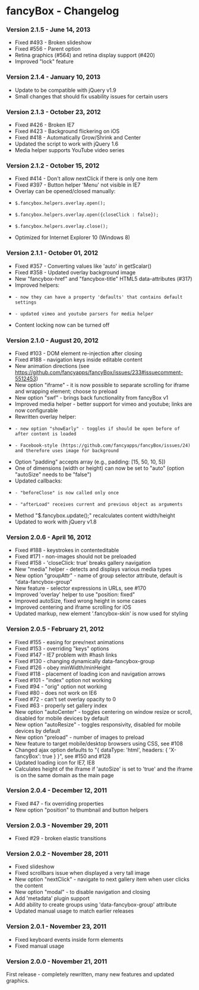 fancyBox - Changelog=========### Version 2.1.5 - June 14, 2013* Fixed #493 - Broken slideshow* Fixed #556 - Parent option* Retina graphics (#564) and retina display support (#420)* Improved "lock" feature### Version 2.1.4 - January 10, 2013* Update to be compatible with jQuery v1.9* Small changes that should fix usability issues for certain users### Version 2.1.3 - October 23, 2012* Fixed #426 - Broken IE7* Fixed #423 - Background flickering on iOS* Fixed #418 - Automatically Grow/Shrink and Center* Updated the script to work with jQuery 1.6* Media helper supports YouTube video series### Version 2.1.2 - October 15, 2012* Fixed #414 - Don't allow nextClick if there is only one item* Fixed #397 - Button helper 'Menu' not visible in IE7* Overlay can be opened/closed manually:*     $.fancybox.helpers.overlay.open();*     $.fancybox.helpers.overlay.open({closeClick : false});*     $.fancybox.helpers.overlay.close();* Optimized for Internet Explorer 10 (Windows 8)### Version 2.1.1 - October 01, 2012* Fixed #357 - Converting values like 'auto' in getScalar()* Fixed #358 - Updated overlay background image* New "fancybox-href" and "fancybox-title" HTML5 data-attributes (#317)* Improved helpers:*     - now they can have a property 'defaults' that contains default settings*     - updated vimeo and youtube parsers for media helper* Content locking now can be turned off### Version 2.1.0 - August 20, 2012* Fixed #103 - DOM element re-injection after closing* Fixed #188 - navigation keys inside editable content* New animation directions (see https://github.com/fancyapps/fancyBox/issues/233#issuecomment-5512453)* New option "iframe" - it is now possible to separate scrolling for iframe and wrapping element; choose to preload* New option "swf" - brings back functionality from fancyBox v1* Improved media helper - better support for vimeo and youtube; links are now configurable* Rewritten overlay helper:*     - new option "showEarly" - toggles if should be open before of after content is loaded*     - Facebook-style (https://github.com/fancyapps/fancyBox/issues/24) and therefore uses image for background* Option "padding" accepts array (e.g., padding: [15, 50, 10, 5])* One of dimensions (width or height) can now be set to "auto" (option "autoSize" needs to be "false")* Updated callbacks:*     - "beforeClose" is now called only once*     - "afterLoad" receives current and previous object as arguments* Method "$.fancybox.update();" recalculates content width/height* Updated to work with jQuery v1.8### Version 2.0.6 - April 16, 2012* Fixed #188 - keystrokes in contenteditable* Fixed #171 - non-images should not be preloaded* Fixed #158 - 'closeClick: true' breaks gallery navigation* New "media" helper - detects and displays various media types* New option "groupAttr" - name of group selector attribute, default is "data-fancybox-group"* New feature - selector expressions in URLs, see #170* Improved 'overlay' helper to use "position: fixed"* Improved autoSize, fixed wrong height in some cases* Improved centering and iframe scrolling for iOS* Updated markup, new element '.fancybox-skin' is now used for styling### Version 2.0.5 - February 21, 2012* Fixed #155 - easing for prev/next animations* Fixed #153 - overriding "keys" options* Fixed #147 - IE7 problem with #hash links* Fixed #130 - changing dynamically data-fancybox-group* Fixed #126 - obey minWidth/minHeight* Fixed #118 - placement of loading icon and navigation arrows* Fixed #101 - "index" option not working* Fixed #94 - "orig" option not working* Fixed #80 - does not work on IE6* Fixed #72 - can't set overlay opacity to 0* Fixed #63 - properly set gallery index* New option "autoCenter" - toggles centering on window resize or scroll, disabled for mobile devices by default* New option "autoResize" - toggles responsivity, disabled for mobile devices by default* New option "preload" - number of images to preload* New feature to target mobile/desktop browsers using CSS, see #108* Changed ajax option defaults to "{ dataType: 'html', headers: { 'X-fancyBox': true } }", see #150 and #128* Updated loading icon for IE7, IE8* Calculates height of the iframe if 'autoSize' is set to 'true' and the iframe is on the same domain as the main page### Version 2.0.4 - December 12, 2011* Fixed #47 - fix overriding properties* New option "position" to thumbnail and button helpers### Version 2.0.3 - November 29, 2011* Fixed #29 - broken elastic transitions### Version 2.0.2 - November 28, 2011* Fixed slideshow* Fixed scrollbars issue when displayed a very tall image* New option "nextClick" - navigate to next gallery item when user clicks the content* New option "modal" - to disable navigation and closing* Add 'metadata' plugin support* Add ability to create groups using 'data-fancybox-group' attribute* Updated manual usage to match earlier releases### Version 2.0.1 - November 23, 2011* Fixed keyboard events inside form elements* Fixed manual usage### Version 2.0.0 - November 21, 2011First release - completely rewritten, many new features and updated graphics.